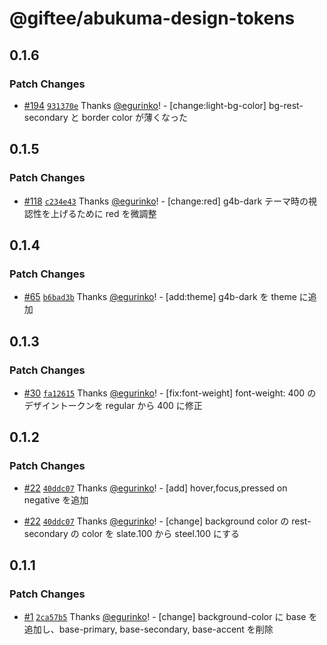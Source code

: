 # @giftee/abukuma-design-tokens

## 0.1.6

### Patch Changes

- [#194](https://github.com/giftee/design-system/pull/194) [`931370e`](https://github.com/giftee/design-system/commit/931370edfc2a3fa3708b6a860d26712ed60e5ef9) Thanks [@egurinko](https://github.com/egurinko)! - [change:light-bg-color] bg-rest-secondary と border color が薄くなった

## 0.1.5

### Patch Changes

- [#118](https://github.com/giftee/design-system/pull/118) [`c234e43`](https://github.com/giftee/design-system/commit/c234e43b900592f3e684d43cb3f8b041952bcea2) Thanks [@egurinko](https://github.com/egurinko)! - [change:red] g4b-dark テーマ時の視認性を上げるために red を微調整

## 0.1.4

### Patch Changes

- [#65](https://github.com/giftee/design-system/pull/65) [`b6bad3b`](https://github.com/giftee/design-system/commit/b6bad3b592f489a1199c13da7bcaa510e0909994) Thanks [@egurinko](https://github.com/egurinko)! - [add:theme] g4b-dark を theme に追加

## 0.1.3

### Patch Changes

- [#30](https://github.com/giftee/design-system/pull/30) [`fa12615`](https://github.com/giftee/design-system/commit/fa12615ed178b000295dd270b1713df1d3a86980) Thanks [@egurinko](https://github.com/egurinko)! - [fix:font-weight] font-weight: 400 のデザイントークンを regular から 400 に修正

## 0.1.2

### Patch Changes

- [#22](https://github.com/giftee/design-system/pull/22) [`40ddc07`](https://github.com/giftee/design-system/commit/40ddc0773da814af28bc5b437b60a99041e18f9b) Thanks [@egurinko](https://github.com/egurinko)! - [add] hover,focus,pressed on negative を追加

- [#22](https://github.com/giftee/design-system/pull/22) [`40ddc07`](https://github.com/giftee/design-system/commit/40ddc0773da814af28bc5b437b60a99041e18f9b) Thanks [@egurinko](https://github.com/egurinko)! - [change] background color の rest-secondary の color を slate.100 から steel.100 にする

## 0.1.1

### Patch Changes

- [#1](https://github.com/giftee/design-system/pull/1) [`2ca57b5`](https://github.com/giftee/design-system/commit/2ca57b5a155df7e16200fb7fc710030775bb5f43) Thanks [@egurinko](https://github.com/egurinko)! - [change] background-color に base を追加し、base-primary, base-secondary, base-accent を削除
